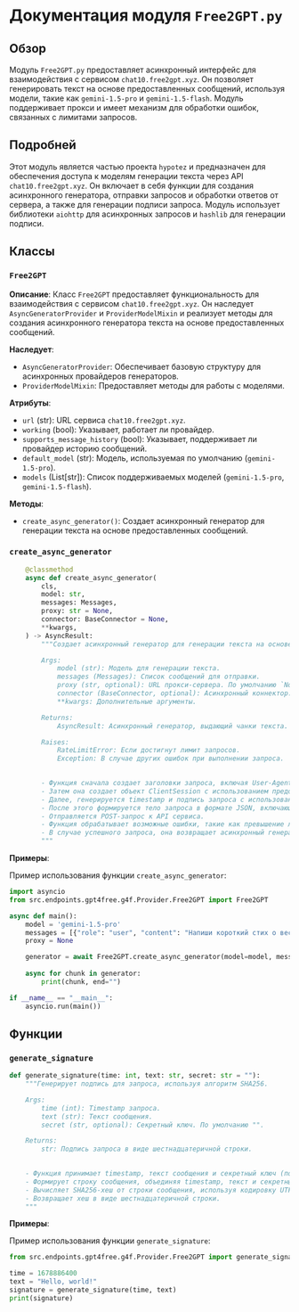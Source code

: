 # Документация модуля `Free2GPT.py`

## Обзор

Модуль `Free2GPT.py` предоставляет асинхронный интерфейс для взаимодействия с сервисом `chat10.free2gpt.xyz`. Он позволяет генерировать текст на основе предоставленных сообщений, используя модели, такие как `gemini-1.5-pro` и `gemini-1.5-flash`. Модуль поддерживает прокси и имеет механизм для обработки ошибок, связанных с лимитами запросов.

## Подробней

Этот модуль является частью проекта `hypotez` и предназначен для обеспечения доступа к моделям генерации текста через API `chat10.free2gpt.xyz`. Он включает в себя функции для создания асинхронного генератора, отправки запросов и обработки ответов от сервера, а также для генерации подписи запроса. Модуль использует библиотеки `aiohttp` для асинхронных запросов и `hashlib` для генерации подписи.

## Классы

### `Free2GPT`

**Описание**: Класс `Free2GPT` предоставляет функциональность для взаимодействия с сервисом `chat10.free2gpt.xyz`. Он наследует `AsyncGeneratorProvider` и `ProviderModelMixin` и реализует методы для создания асинхронного генератора текста на основе предоставленных сообщений.

**Наследует**:
- `AsyncGeneratorProvider`: Обеспечивает базовую структуру для асинхронных провайдеров генераторов.
- `ProviderModelMixin`: Предоставляет методы для работы с моделями.

**Атрибуты**:
- `url` (str): URL сервиса `chat10.free2gpt.xyz`.
- `working` (bool): Указывает, работает ли провайдер.
- `supports_message_history` (bool): Указывает, поддерживает ли провайдер историю сообщений.
- `default_model` (str): Модель, используемая по умолчанию (`gemini-1.5-pro`).
- `models` (List[str]): Список поддерживаемых моделей (`gemini-1.5-pro`, `gemini-1.5-flash`).

**Методы**:
- `create_async_generator()`: Создает асинхронный генератор для генерации текста на основе предоставленных сообщений.

### `create_async_generator`

```python
    @classmethod
    async def create_async_generator(
        cls,
        model: str,
        messages: Messages,
        proxy: str = None,
        connector: BaseConnector = None,
        **kwargs,
    ) -> AsyncResult:
        """Создает асинхронный генератор для генерации текста на основе предоставленных сообщений.

        Args:
            model (str): Модель для генерации текста.
            messages (Messages): Список сообщений для отправки.
            proxy (str, optional): URL прокси-сервера. По умолчанию `None`.
            connector (BaseConnector, optional): Асинхронный коннектор. По умолчанию `None`.
            **kwargs: Дополнительные аргументы.

        Returns:
            AsyncResult: Асинхронный генератор, выдающий чанки текста.

        Raises:
            RateLimitError: Если достигнут лимит запросов.
            Exception: В случае других ошибок при выполнении запроса.

        
        - Функция сначала создает заголовки запроса, включая User-Agent, Accept и Content-Type.
        - Затем она создает объект ClientSession с использованием предоставленного коннектора и заголовков.
        - Далее, генерируется timestamp и подпись запроса с использованием функции generate_signature.
        - После этого формируется тело запроса в формате JSON, включающее сообщения, timestamp и подпись.
        - Отправляется POST-запрос к API сервиса.
        - Функция обрабатывает возможные ошибки, такие как превышение лимита запросов (RateLimitError).
        - В случае успешного запроса, она возвращает асинхронный генератор, который выдает чанки текста из ответа сервера.
        """
```

**Примеры**:

Пример использования функции `create_async_generator`:

```python
import asyncio
from src.endpoints.gpt4free.g4f.Provider.Free2GPT import Free2GPT

async def main():
    model = 'gemini-1.5-pro'
    messages = [{"role": "user", "content": "Напиши короткий стих о весне."}]
    proxy = None

    generator = await Free2GPT.create_async_generator(model=model, messages=messages, proxy=proxy)
    
    async for chunk in generator:
        print(chunk, end="")

if __name__ == "__main__":
    asyncio.run(main())
```

## Функции

### `generate_signature`

```python
def generate_signature(time: int, text: str, secret: str = ""):
    """Генерирует подпись для запроса, используя алгоритм SHA256.

    Args:
        time (int): Timestamp запроса.
        text (str): Текст сообщения.
        secret (str, optional): Секретный ключ. По умолчанию "".

    Returns:
        str: Подпись запроса в виде шестнадцатеричной строки.

    
    - Функция принимает timestamp, текст сообщения и секретный ключ (по умолчанию пустой).
    - Формирует строку сообщения, объединяя timestamp, текст и секретный ключ через двоеточие.
    - Вычисляет SHA256-хеш от строки сообщения, используя кодировку UTF-8.
    - Возвращает хеш в виде шестнадцатеричной строки.
    """
```

**Примеры**:

Пример использования функции `generate_signature`:

```python
from src.endpoints.gpt4free.g4f.Provider.Free2GPT import generate_signature

time = 1678886400
text = "Hello, world!"
signature = generate_signature(time, text)
print(signature)